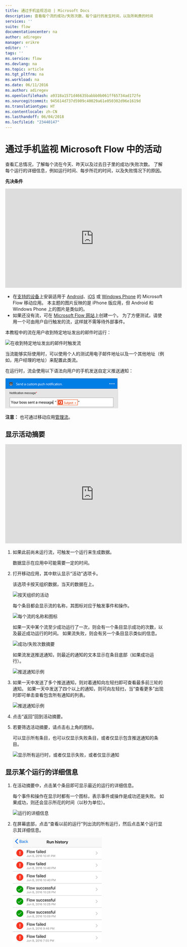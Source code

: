 ```yaml
---
title: 通过手机监视活动 | Microsoft Docs
description: 查看每个流的成功/失败次数、每个运行的发生时间，以及所耗费的时间
services: ''
suite: flow
documentationcenter: na
author: adiregev
manager: erikre
editor: ''
tags: ''
ms.service: flow
ms.devlang: na
ms.topic: article
ms.tgt_pltfrm: na
ms.workload: na
ms.date: 06/11/2016
ms.author: adiregev
ms.openlocfilehash: a9318a1571d46635babbb0b061ff65734ad172fe
ms.sourcegitcommit: 945614d737d5909c40029a61e050302d96e1619d
ms.translationtype: HT
ms.contentlocale: zh-CN
ms.lasthandoff: 06/04/2018
ms.locfileid: "23440147"
---
```

# <a name="monitor-activity-in-microsoft-flow-from-your-phone"></a>通过手机监视 Microsoft Flow 中的活动
查看汇总情况，了解每个流在今天、昨天以及过去日子里的成功/失败次数。 了解每个运行的详细信息，例如运行时间、每步所花的时间，以及失败情况下的原因。

**先决条件**

<iframe width="560" height="315" src="https://www.youtube.com/embed/vZuYZ64K3tI?list=PL8nfc9haGeb55I9wL9QnWyHp3ctU2_ThF" frameborder="0" allowfullscreen></iframe>

* 在[支持的设备](getting-started.md#use-the-mobile-app)上安装适用于 [Android](https://aka.ms/flowmobiledocsandroid)、[iOS](https://aka.ms/flowmobiledocsios) 或 [Windows Phone](https://aka.ms/flowmobilewindows) 的 Microsoft Flow 移动应用。 本主题的图片反映的是 iPhone 版应用，但 Android 和 Windows Phone 上的图片是类似的。
* 如果还没有流，可在 [Microsoft Flow 网站](https://flow.microsoft.com/)上创建一个。 为了方便测试，请使用一个可由用户自行触发的流，这样就不需等待外部事件。

本教程中的流在用户收到特定地址发出的邮件时运行：

![在收到特定地址发出的邮件时触发流](./media/mobile-monitor-activity/create-trigger.png)

当流能够实际使用时，可以使用个人的测试用电子邮件地址以及一个其他地址（例如，用户经理的地址）来配置此类流。

在运行时，流会使用以下语法向用户的手机发送自定义推送通知：

![发送推送通知](./media/mobile-monitor-activity/create-event.png)

**注意：** 也可通过移动应用[管理流](mobile-manage-flows.md)。

## <a name="display-a-summary-of-activity"></a>显示活动摘要
<iframe width="560" height="315" src="https://www.youtube.com/embed/nVCGJamOw6s?list=PL8nfc9haGeb55I9wL9QnWyHp3ctU2_ThF" frameborder="0" allowfullscreen></iframe>

1. 如果此前尚未运行流，可触发一个运行来生成数据。
   
    数据显示在应用中可能需要一定的时间。
2. 打开移动应用，其中默认显示“活动”选项卡。
   
    该选项卡按天组织数据，当天的数据在上。
   
    ![按天组织的活动](./media/mobile-monitor-activity/activity-day2.png)
   
    每个条目都会显示流的名称，其图标对应于触发事件和操作。
   
    ![每个流的名称和图标](./media/mobile-monitor-activity/activity-flow-name.png)
   
    如果一天中某个流至少成功运行了一次，则会有一个条目显示成功的次数，以及最近成功运行的时间。 如果流失败，则会有另一个条目显示类似的信息。
   
    ![成功/失败次数摘要](./media/mobile-monitor-activity/activity-summary.png)
   
    如果流发送推送通知，则最近的通知的文本显示在条目底部（如果成功运行）。
   
    ![推送通知示例](./media/mobile-monitor-activity/activity-notification.png)
3. 如果一天中发送了多个推送通知，则对着通知向左轻扫即可查看最多前三轮的通知。 如果一天中发送了四个以上的通知，则可向左轻扫，当“查看更多”出现时即可单击查看包含所有通知的列表。
   
    ![推送通知示例](./media/mobile-monitor-activity/activity-notification-list.png)
4. 点击“返回”回到活动摘要。
5. 若要筛选活动摘要，请点击右上角的图标。
   
    可以显示所有条目，也可以仅显示失败条目，或者仅显示包含推送通知的条目。
   
    ![显示所有运行时，或者仅显示失败，或者仅显示通知](./media/mobile-monitor-activity/activity-filter.png)

## <a name="show-details-of-a-run"></a>显示某个运行的详细信息
1. 在活动摘要中，点击某个条目即可显示最近的运行的详细信息。
   
     每个事件和操作在显示时都有一个图标，表示事件或操作是成功还是失败。 如果成功，则还会显示所花的时间（以秒为单位）。
   
    ![运行的详细信息](./media/mobile-monitor-activity/activity-icons.png)
2. 在屏幕底部，点击“查看以前的运行”列出流的所有运行，然后点击某个运行显示其详细信息。
   
    ![成功/失败历史记录](./media/mobile-monitor-activity/history-mixed.png)

